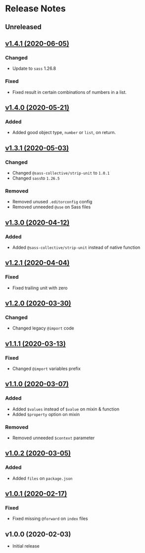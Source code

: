 # Release Notes

## Unreleased

## [v1.4.1 (2020-06-05)](https://github.com/sass-collective/sass-rem/compare/v1.4.0...v1.4.1)

### Changed

* Update to ``sass`` 1.26.8

### Fixed

* Fixed result in certain combinations of numbers in a list.

## [v1.4.0 (2020-05-21)](https://github.com/sass-collective/sass-rem/compare/v1.3.1...v1.4.0)

### Added

* Added good object type, ``number`` or ``list``, on return.

## [v1.3.1 (2020-05-03)](https://github.com/sass-collective/sass-rem/compare/v1.3.0...v1.3.1)

### Changed

* Changed ``@sass-collective/strip-unit`` to ``1.0.1``
* Changed ``sass``to ``1.26.5``

### Removed

* Removed unused ``.editorconfig`` config
* Removed unneeded ``@use`` on Sass files

## [v1.3.0 (2020-04-12)](https://github.com/sass-collective/sass-rem/compare/v1.2.1...v1.3.0)

### Added

* Added ``@sass-collective/strip-unit`` instead of native function

## [v1.2.1 (2020-04-04)](https://github.com/sass-collective/sass-rem/compare/v1.2.0...v1.2.1)

### Fixed

* Fixed trailing unit with zero

## [v1.2.0 (2020-03-30)](https://github.com/sass-collective/sass-rem/compare/v1.1.0...v1.2.0)

### Changed

* Changed legacy ``@import`` code

## [v1.1.1 (2020-03-13)](https://github.com/sass-collective/sass-rem/compare/v1.0.2...v1.1.1)

### Fixed

* Changed ``@import`` variables prefix

## [v1.1.0 (2020-03-07)](https://github.com/sass-collective/sass-rem/compare/v1.0.2...v1.1.0)

### Added

* Added ``$values`` instead of ``$value`` on mixin & function
* Added ``$property`` option on mixin

### Removed

* Removed unneeded ``$context`` parameter

## [v1.0.2 (2020-03-05)](https://github.com/sass-collective/sass-rem/compare/v1.0.1...v1.0.2)

### Added

* Added ``files`` on ``package.json``

## [v1.0.1 (2020-02-17)](https://github.com/sass-collective/sass-rem/compare/v1.0.0...v1.0.1)

### Fixed

* Fixed missing ``@forward`` on ``index`` files

## v1.0.0 (2020-02-03)

* Initial release
